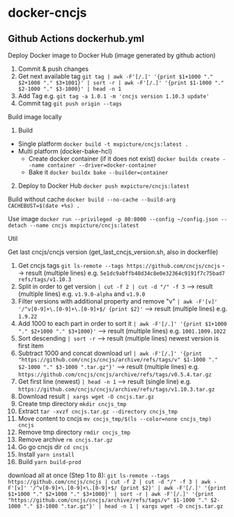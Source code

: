 # docker-cncjs

## Github Actions dockerhub.yml

Deploy Docker image to Docker Hub (image generated by github action)

1. Commit & push changes
2. Get next available tag `git tag | awk -F'[/.]' '{print $1+1000 "." $2+1000 "." $3+1001}' | sort -r | awk -F'[/.]' '{print $1-1000 "." $2-1000 "." $3-1000}' | head -n 1`
3. Add Tag e.g. `git tag -a 1.0.1 -m 'cncjs version 1.10.3 update'`
4. Commit tag `git push origin --tags`

Build image locally

1. Build

- Single platform `docker build -t mxpicture/cncjs:latest .`
- Multi platform (docker-bake-hcl)
  - Create docker container (if it does not exist) `docker buildx create --name container --driver=docker-container`
  - Bake it `docker buildx bake --builder=container`

2. Deploy to Docker Hub `docker push mxpicture/cncjs:latest`

Build without cache `docker build --no-cache --build-arg CACHEBUST=$(date +%s) .`

Use image `docker run --privileged -p 80:8000 --config ~/config.json --detach --name cncjs mxpicture/cncjs:latest`

Util

Get last cncjs/cncjs version (get_last_cncjs_version.sh, also in dockerfile)

1. Get cncjs tags `git ls-remote --tags https://github.com/cncjs/cncjs` --> result (multiple lines) e.g. `5e1dc9abffb48d34c8e0e32364c9191f7c75bad7	refs/tags/v1.10.3`
2. Split in order to get version `| cut -f 2 | cut -d "/" -f 3` --> result (multiple lines) e.g. `v1.9.0-alpha` and `v1.9.0`
3. Filter versions with additional property and remove "v" `| awk -F'[v]' '/^v[0-9]+\.[0-9]+\.[0-9]+$/ {print $2}'` --> result (multiple lines) e.g. `1.9.22`
4. Add 1000 to each part in order to sort it `| awk -F'[/.]' '{print $1+1000 "." $2+1000 "." $3+1000}'` --> result (multiple lines) e.g. `1001.1009.1022`
5. Sort descending `| sort -r` --> result (multiple lines) newest version is first item
6. Subtract 1000 and concat download url `| awk -F'[/.]' '{print "https://github.com/cncjs/cncjs/archive/refs/tags/v" $1-1000 "." $2-1000 "." $3-1000 ".tar.gz"}'` --> result (multiple lines) e.g. `https://github.com/cncjs/cncjs/archive/refs/tags/v0.5.4.tar.gz`
7. Get first line (newest) `| head -n 1` --> result (single line) e.g. `https://github.com/cncjs/cncjs/archive/refs/tags/v1.10.3.tar.gz`
8. Download result `| xargs wget -O cncjs.tar.gz`
9. Create tmp directory `mkdir cncjs_tmp`
10. Extract `tar -xvzf cncjs.tar.gz --directory cncjs_tmp`
11. Move content to cncjs `mv cncjs_tmp/$(ls --color=none cncjs_tmp) cncjs`
12. Remove tmp directory `rmdir cncjs_tmp`
13. Remove archive `rm cncjs.tar.gz`
14. Go go cncjs dir `cd cncjs`
15. Install `yarn install`
16. Build `yarn build-prod`

download all at once (Step 1 to 8): `git ls-remote --tags https://github.com/cncjs/cncjs | cut -f 2 | cut -d "/" -f 3 | awk -F'[v]' '/^v[0-9]+\.[0-9]+\.[0-9]+$/ {print $2}' | awk -F'[/.]' '{print $1+1000 "." $2+1000 "." $3+1000}' | sort -r | awk -F'[/.]' '{print "https://github.com/cncjs/cncjs/archive/refs/tags/v" $1-1000 "." $2-1000 "." $3-1000 ".tar.gz"}' | head -n 1 | xargs wget -O cncjs.tar.gz`

